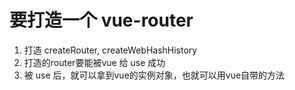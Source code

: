 # 要打造一个 vue-router 
1. 打造 createRouter, createWebHashHistory
2. 打造的router要能被vue 给 use 成功
3. 被 use 后，就可以拿到vue的实例对象，也就可以用vue自带的方法